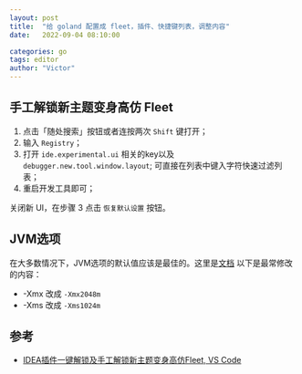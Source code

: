 ```yaml
---
layout: post
title:  "给 goland 配置成 fleet，插件、快捷键列表，调整内容"
date:   2022-09-04 08:10:00

categories: go
tags: editor
author: "Victor"
---
```


## 手工解锁新主题变身高仿 Fleet

1. 点击「随处搜索」按钮或者连按两次 `Shift` 键打开；
2. 输入 `Registry`；
3. 打开 `ide.experimental.ui` 相关的key以及 `debugger.new.tool.window.layout`; 可直接在列表中键入字符快速过滤列表；
4. 重启开发工具即可；

关闭新 UI，在步骤 3 点击 `恢复默认设置` 按钮。

## JVM选项

在大多数情况下，JVM选项的默认值应该是最佳的。这里是[文档](https://jetbrains.com.zh.xy2401.com/help/go/tuning-the-ide.html) 以下是最常修改的内容：

* -Xmx 改成 `-Xmx2048m`
* -Xms 改成 `-Xms1024m`

## 参考

* [IDEA插件一键解锁及手工解锁新主题变身高仿Fleet, VS Code](https://www.bilibili.com/video/BV1nW4y1Y7Ka?spm_id_from=333.999.0.0&vd_source=01880d66f14b1e64c622376868cbdec8)
